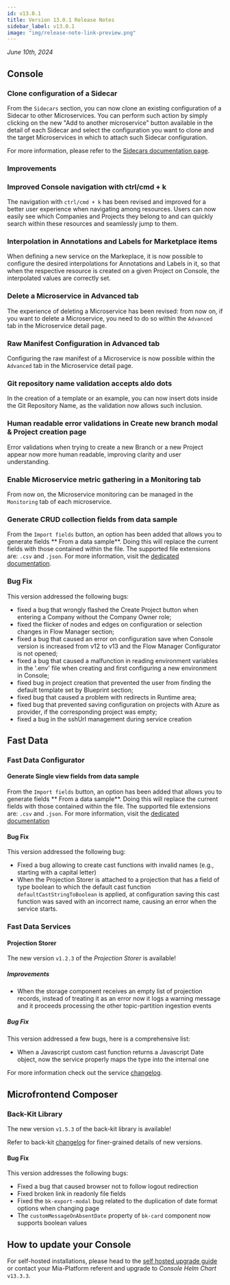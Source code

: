 ```yaml
---
id: v13.0.1
title: Version 13.0.1 Release Notes
sidebar_label: v13.0.1
image: "img/release-note-link-preview.png"
---
```


_June 10th, 2024_

## Console

### Clone configuration of a Sidecar

From the `Sidecars` section, you can now clone an existing configuration of a Sidecar to other Microservices. You can perform such action by simply clicking on the new "Add to another microservice" button available in the detail of each Sidecar and select the configuration you want to clone and the target Microservices in which to attach such Sidecar configuration. 

For more information, please refer to the [Sidecars documentation page](/console/design-your-projects/sidecars.md#clone-a-sidecar).

### Improvements

### Improved Console navigation with ctrl/cmd + k

The navigation with `ctrl/cmd + k` has been revised and improved for a better user experience when navigating among resources. Users can now easily see which Companies and Projects they belong to and can quickly search within these resources and seamlessly jump to them.

### Interpolation in Annotations and Labels for Marketplace items

When defining a new service on the Markeplace, it is now possible to configure the desired interpolations for Annotations and Labels in it, so that when the respective resource is created on a given Project on Console, the interpolated values are correctly set.

### Delete a Microservice in Advanced tab

The experience of deleting a Microservice has been revised: from now on, if you want to delete a Microservice, you need to do so within the `Advanced` tab in the Microservice detail page.

### Raw Manifest Configuration in Advanced tab

Configuring the raw manifest of a Microservice is now possible within the `Advanced` tab in the Microservice detail page.

### Git repository name validation accepts aldo dots

In the creation of a template or an example, you can now insert dots inside the Git Repository Name, as the validation now allows such inclusion.

### Human readable error validations in Create new branch modal & Project creation page

Error validations when trying to create a new Branch or a new Project appear now more human readable, improving clarity and user understanding.

### Enable Microservice metric gathering in a Monitoring tab

From now on, the Microservice monitoring can be managed in the `Monitoring` tab of each microservice.

### Generate CRUD collection fields from data sample

From the `Import fields` button, an option has been added that allows you to generate fields ** From a data sample**. 
Doing this will replace the current fields with those contained within the file.
The supported file extensions are: `.csv` and `.json`.
For more information, visit the [dedicated documentation](/development_suite/api-console/api-design/crud_advanced.md#how-to-generate-from-data-sample-your-crud-fields).

### Bug Fix

This version addressed the following bugs:

* fixed a bug that wrongly flashed the Create Project button when entering a Company without the Company Owner role;
* fixed the flicker of nodes and edges on configuration or selection changes in Flow Manager section;
* fixed a bug that caused an error on configuration save when Console version is increased from v12 to v13 and the Flow Manager Configurator is not opened;
* fixed a bug that caused a malfunction in reading environment variables in the '.env' file when creating and first configuring a new environment in Console;
* fixed bug in project creation that prevented the user from finding the default template set by Blueprint section;
* fixed bug that caused a problem with redirects in Runtime area;
* fixed bug that prevented saving configuration on projects with Azure as provider, if the corresponding project was empty;
* fixed a bug in the sshUrl management during service creation

## Fast Data

### Fast Data Configurator

#### Generate Single view fields from data sample

From the `Import fields` button, an option has been added that allows you to generate fields ** From a data sample**. 
Doing this will replace the current fields with those contained within the file.
The supported file extensions are: `.csv` and `.json`.
For more information, visit the [dedicated documentation](/fast_data/configuration/single_views.md#generate-single-view-fields-from-data-sample)

#### Bug Fix

This version addressed the following bug:

* Fixed a bug allowing to create cast functions with invalid names (e.g., starting with a capital letter)
* When the Projection Storer is attached to a projection that has a field of type boolean to which the default cast function `defaultCastStringToBoolean` is applied, at configuration saving this cast function was saved with an incorrect name, causing an error when the service starts.

### Fast Data Services

#### Projection Storer

The new version `v1.2.3` of the _Projection Storer_ is available!

##### Improvements

* When the storage component receives an empty list of projection records, instead of treating it as an error now it logs a warning message and it proceeds processing the other topic-partition ingestion events

##### Bug Fix

This version addressed a few bugs, here is a comprehensive list:

* When a Javascript custom cast function returns a Javascript Date object, now the service properly maps the type into the internal one

For more information check out the service [changelog](/runtime_suite/projection-storer/changelog.md).

## Microfrontend Composer

### Back-Kit Library

The new version `v1.5.3` of the back-kit library is available!

Refer to back-kit [changelog](/microfrontend-composer/back-kit/changelog.md) for finer-grained details of new versions.

#### Bug Fix

This version addresses the following bugs:

* Fixed a bug that caused browser not to follow logout redirection
* Fixed broken link in readonly file fields
* Fixed the `bk-export-modal` bug related to the duplication of date format options when changing page
* The `customMessageOnAbsentDate` property of `bk-card` component now supports boolean values

## How to update your Console

For self-hosted installations, please head to the [self hosted upgrade guide](/infrastructure/self-hosted/installation-chart/100_how-to-upgrade.md) or contact your Mia-Platform referent and upgrade to _Console Helm Chart_ `v13.3.3`.


